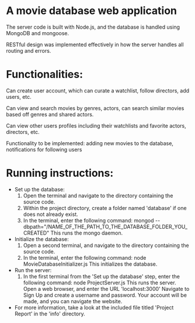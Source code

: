 A movie database web application
================================

The server code is built with Node.js, and the database is handled using MongoDB and mongoose. 

RESTful design was implemented effectively in how the server handles all routing and errors.

Functionalities:
================
Can create user account, which can curate a watchlist, follow directors, add users, etc.

Can view and search movies by genres, actors, can search similar movies based off genres and shared actors.

Can view other users profiles including their watchlists and favorite actors, directors, etc.

Functionality to be implemented: adding new movies to the database, notifications for following users

Running instructions:
=====================

  - Set up the database:
    1. Open the terminal and navigate to the directory containing the source code.
    2. Within the project directory, create a folder named 'database' if one does not already exist.
    3. In the terminal, enter the following command:
            mongod --dbpath="/NAME_OF_THE_PATH_TO_THE_DATABASE_FOLDER_YOU_CREATED"
       This runs the mongo daemon.
  - Initialize the database:
    1. Open a second terminal, and navigate to the directory containing the source code.
    2. In the terminal, enter the following command:
            node MovieDatabaseInitializer.js
       This initializes the database.
  - Run the server:
    1. In the first terminal from the 'Set up the database' step, enter the following command:
            node ProjectServer.js
       This runs the server. Open a web browser, and enter the URL 'localhost:3000'
       Navigate to Sign Up and create a username and password. Your account will be made, and you can navigate the website.
  - For more information, take a look at the included file titled 'Project Report' in the 'info' directory.
